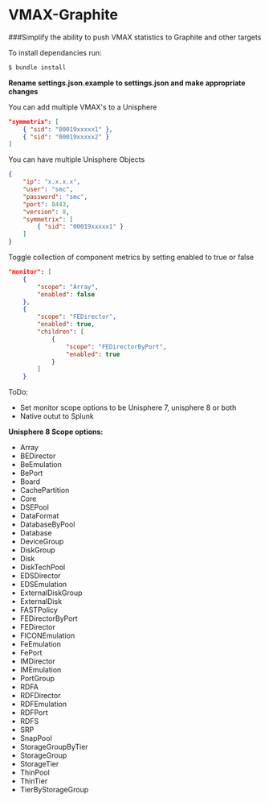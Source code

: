 # VMAX-Graphite

###Simplify the ability to push VMAX statistics to Graphite and other targets

To install dependancies run:
```bash
$ bundle install
```

**Rename settings.json.example to settings.json and make appropriate changes**

You can add multiple VMAX's to a Unisphere
```json
"symmetrix": [
	{ "sid": "00019xxxxx1" },
	{ "sid": "00019xxxxx2" }
]
```
You can have multiple Unisphere Objects
```json
{
	"ip": "x.x.x.x",
	"user": "smc",
	"password": "smc",
	"port": 8443,
	"version": 8,
	"symmetrix": [
		{ "sid": "00019xxxxx1" }
	]
}
```
Toggle collection of component metrics by setting enabled to true or false
```json
"monitor": [
	{
		"scope": "Array",
		"enabled": false
	},
	{
		"scope": "FEDirector",
		"enabled": true,
		"children": [
			{
				"scope": "FEDirectorByPort",
				"enabled": true
			}
		]
	}
```
ToDo:
- Set monitor scope options to be Unisphere 7, unisphere 8 or both
- Native outut to Splunk

**Unisphere 8 Scope options:**

- Array
- BEDirector
- BeEmulation
- BePort
- Board
- CachePartition
- Core
- DSEPool
- DataFormat
- DatabaseByPool
- Database
- DeviceGroup
- DiskGroup
- Disk
- DiskTechPool
- EDSDirector
- EDSEmulation
- ExternalDiskGroup
- ExternalDisk
- FASTPolicy
- FEDirectorByPort
- FEDirector
- FICONEmulation
- FeEmulation
- FePort
- IMDirector
- IMEmulation
- PortGroup
- RDFA
- RDFDirector
- RDFEmulation
- RDFPort
- RDFS
- SRP
- SnapPool
- StorageGroupByTier
- StorageGroup
- StorageTier
- ThinPool
- ThinTier
- TierByStorageGroup
